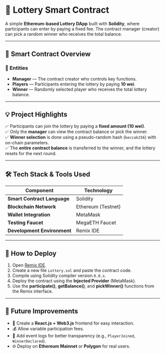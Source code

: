 
# 🎲 Lottery Smart Contract

A simple **Ethereum-based Lottery DApp** built with **Solidity**, where participants can enter by paying a fixed fee. The contract manager (creator) can pick a random winner who receives the total balance.

---

## 📜 Smart Contract Overview

### 🧩 Entities

* **Manager** — The contract creator who controls key functions.
* **Players** — Participants entering the lottery by paying **10 wei**.
* **Winner** — Randomly selected player who receives the total lottery balance.

---

## 💡 Project Highlights

✅ Participants can join the lottery by paying a **fixed amount (10 wei)**.</br>
✅ Only the **manager** can view the contract balance or pick the winner.</br>
✅ **Winner selection** is done using a pseudo-random hash (`keccak256`) with on-chain parameters.</br>
✅ The **entire contract balance** is transferred to the winner, and the lottery resets for the next round.

---


## 🛠️ Tech Stack & Tools Used

| Component                   | Technology         |
| --------------------------- | ------------------ |
| **Smart Contract Language** | Solidity           |
| **Blockchain Network**      | Ethereum (Testnet) |
| **Wallet Integration**      | MetaMask           |
| **Testing Faucet**          | MegaETH Faucet     |
| **Development Environment** | Remix IDE          |

---

## 🚀 How to Deploy

1. Open [Remix IDE](https://remix.ethereum.org/).
2. Create a new file `Lottery.sol` and paste the contract code.
3. Compile using Solidity compiler version `0.8.x`.
4. Deploy the contract using the **Injected Provider** (MetaMask).
5. Use the **participate()**, **getBalance()**, and **pickWinner()** functions from the Remix interface.

---

## 🔮 Future Improvements

* 🧱 Create a **React.js + Web3.js** frontend for easy interaction.
* 💰 Allow variable participation fees.
* 🎯 Add event logs for better transparency (e.g., `PlayerJoined`, `WinnerDeclared`).
* 🌐 Deploy on **Ethereum Mainnet** or **Polygon** for real users.
